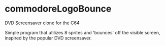 # commodoreLogoBounce
DVD Screensaver clone for the C64

Simple program that utilizes 8 sprites and 'bounces' off the visible screen, inspired by the popular DVD screensaver.